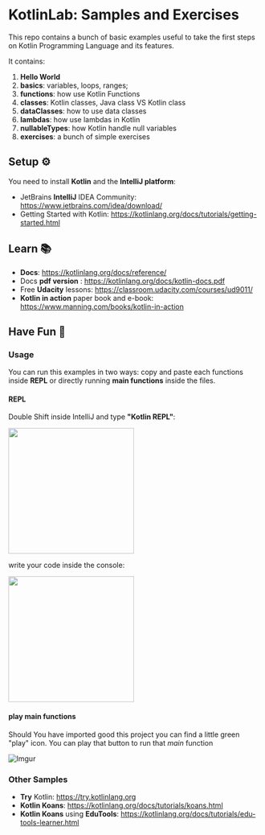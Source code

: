 # KotlinLab: Samples and Exercises

This repo contains a bunch of basic examples useful to take the first steps on Kotlin Programming Language and its features.

It contains:
1. __Hello World__
2. __basics__: variables, loops, ranges;
3. __functions__: how use Kotlin Functions
4. __classes__: Kotlin classes, Java class VS Kotlin class
5. __dataClasses__: how to use data classes 
6. __lambdas__: how use lambdas in Kotlin
7. __nullableTypes__: how Kotlin handle null variables
8. __exercises__: a bunch of simple exercises


## __Setup__ ⚙️
You need to install __Kotlin__ and the __IntelliJ platform__:
* JetBrains __IntelliJ__ IDEA Community: https://www.jetbrains.com/idea/download/
* Getting Started with Kotlin: https://kotlinlang.org/docs/tutorials/getting-started.html

## __Learn__ 📚

*  __Docs__: https://kotlinlang.org/docs/reference/
*  Docs __pdf version__ : https://kotlinlang.org/docs/kotlin-docs.pdf 
*  Free __Udacity__ lessons: https://classroom.udacity.com/courses/ud9011/
* __Kotlin in action__ paper book and e-book: https://www.manning.com/books/kotlin-in-action

## __Have Fun__  🎉

### __Usage__
You can run this examples in two ways: copy and paste each functions inside __REPL__  or directly running __main functions__ inside the files.

#### REPL
Double Shift inside IntelliJ and type __"Kotlin REPL"__:

<img src="http://kotlin-for-python.readthedocs.io/en/latest/_images/REPL_open.png" width=250>

write your code inside the console:

<img src="http://kotlin-for-python.readthedocs.io/en/latest/_images/REPL.png" width=250>

#### play main functions

Should You have imported good this project you can find a little green "play" icon.
You can play that button to run that _main_ function 

![Imgur](https://i.imgur.com/7q0rc3d.png)

### Other Samples
* __Try__ Kotlin: https://try.kotlinlang.org
* __Kotlin Koans__: https://kotlinlang.org/docs/tutorials/koans.html
* __Kotlin Koans__ using __EduTools__: https://kotlinlang.org/docs/tutorials/edu-tools-learner.html


